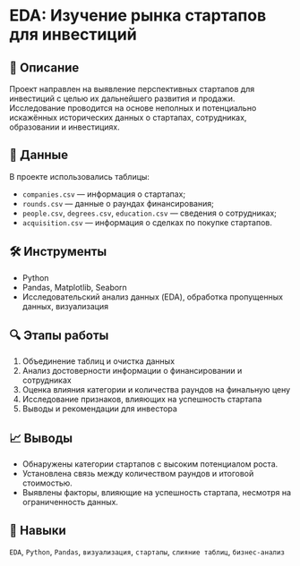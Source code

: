 # EDA: Изучение рынка стартапов для инвестиций

## 📌 Описание
Проект направлен на выявление перспективных стартапов для инвестиций с целью их дальнейшего развития и продажи. Исследование проводится на основе неполных и потенциально искажённых исторических данных о стартапах, сотрудниках, образовании и инвестициях.

## 💾 Данные
В проекте использовались таблицы:
- `companies.csv` — информация о стартапах;
- `rounds.csv` — данные о раундах финансирования;
- `people.csv`, `degrees.csv`, `education.csv` — сведения о сотрудниках;
- `acquisition.csv` — информация о сделках по покупке стартапов.

## 🛠 Инструменты
- Python
- Pandas, Matplotlib, Seaborn
- Исследовательский анализ данных (EDA), обработка пропущенных данных, визуализация

## 🔍 Этапы работы
1. Объединение таблиц и очистка данных
2. Анализ достоверности информации о финансировании и сотрудниках
3. Оценка влияния категории и количества раундов на финальную цену
4. Исследование признаков, влияющих на успешность стартапа
5. Выводы и рекомендации для инвестора

## 📈 Выводы
- Обнаружены категории стартапов с высоким потенциалом роста.
- Установлена связь между количеством раундов и итоговой стоимостью.
- Выявлены факторы, влияющие на успешность стартапа, несмотря на ограниченность данных.

## 🧠 Навыки
`EDA`, `Python`, `Pandas`, `визуализация`, `стартапы`, `слияние таблиц`, `бизнес-анализ`
